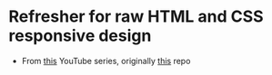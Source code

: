 # Refresher for raw HTML and CSS responsive design
* From [this](https://www.youtube.com/playlist?list=PL4cUxeGkcC9g9Vh9MAA-XKnfJsWZnPZFw) YouTube series, originally [this](https://github.com/iamshaunjp/psd-to-wp) repo
